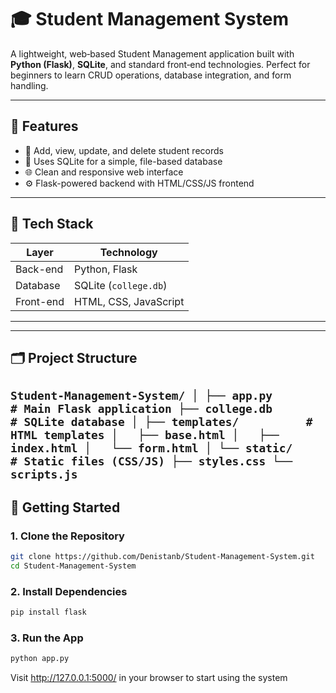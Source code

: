 # 🎓 Student Management System

A lightweight, web‑based Student Management application built with **Python (Flask)**, **SQLite**, and standard front‑end technologies. Perfect for beginners to learn CRUD operations, database integration, and form handling.

---

## 🚀 Features

- 📝 Add, view, update, and delete student records
- 💾 Uses SQLite for a simple, file-based database
- 🌐 Clean and responsive web interface
- ⚙️ Flask-powered backend with HTML/CSS/JS frontend

---

## 🧰 Tech Stack

| Layer       | Technology           |
|-------------|----------------------|
| Back-end    | Python, Flask        |
| Database    | SQLite (`college.db`)|
| Front-end   | HTML, CSS, JavaScript|

---

---

## 🗂️ Project Structure
`
Student-Management-System/
│
├── app.py              # Main Flask application
├── college.db          # SQLite database
│
├── templates/          # HTML templates
│   ├── base.html
│   ├── index.html
│   └── form.html
│
└── static/             # Static files (CSS/JS)
    ├── styles.css
    └── scripts.js
`
---

## 🔧 Getting Started

### 1. Clone the Repository

```bash
git clone https://github.com/Denistanb/Student-Management-System.git
cd Student-Management-System
```
### 2. Install Dependencies

```bash
pip install flask
```
### 3. Run the App

```bash
python app.py
```
Visit http://127.0.0.1:5000/ in your browser to start using the system
